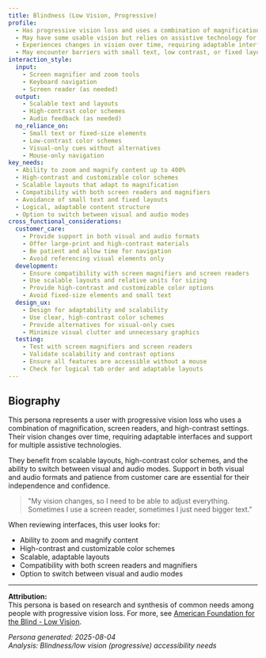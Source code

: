```yaml
---
title: Blindness (Low Vision, Progressive)
profile:
  - Has progressive vision loss and uses a combination of magnification, screen readers, and high-contrast settings
  - May have some usable vision but relies on assistive technology for most tasks
  - Experiences changes in vision over time, requiring adaptable interfaces
  - May encounter barriers with small text, low contrast, or fixed layouts
interaction_style:
  input:
    - Screen magnifier and zoom tools
    - Keyboard navigation
    - Screen reader (as needed)
  output:
    - Scalable text and layouts
    - High-contrast color schemes
    - Audio feedback (as needed)
  no_reliance_on:
    - Small text or fixed-size elements
    - Low-contrast color schemes
    - Visual-only cues without alternatives
    - Mouse-only navigation
key_needs:
  - Ability to zoom and magnify content up to 400%
  - High-contrast and customizable color schemes
  - Scalable layouts that adapt to magnification
  - Compatibility with both screen readers and magnifiers
  - Avoidance of small text and fixed layouts
  - Logical, adaptable content structure
  - Option to switch between visual and audio modes
cross_functional_considerations:
  customer_care:
    - Provide support in both visual and audio formats
    - Offer large-print and high-contrast materials
    - Be patient and allow time for navigation
    - Avoid referencing visual elements only
  development:
    - Ensure compatibility with screen magnifiers and screen readers
    - Use scalable layouts and relative units for sizing
    - Provide high-contrast and customizable color options
    - Avoid fixed-size elements and small text
  design_ux:
    - Design for adaptability and scalability
    - Use clear, high-contrast color schemes
    - Provide alternatives for visual-only cues
    - Minimize visual clutter and unnecessary graphics
  testing:
    - Test with screen magnifiers and screen readers
    - Validate scalability and contrast options
    - Ensure all features are accessible without a mouse
    - Check for logical tab order and adaptable layouts
---
```


## Biography

This persona represents a user with progressive vision loss who uses a combination of magnification, screen readers, and high-contrast settings. Their vision changes over time, requiring adaptable interfaces and support for multiple assistive technologies.

They benefit from scalable layouts, high-contrast color schemes, and the ability to switch between visual and audio modes. Support in both visual and audio formats and patience from customer care are essential for their independence and confidence.

> "My vision changes, so I need to be able to adjust everything. Sometimes I use a screen reader, sometimes I just need bigger text."

When reviewing interfaces, this user looks for:
- Ability to zoom and magnify content
- High-contrast and customizable color schemes
- Scalable, adaptable layouts
- Compatibility with both screen readers and magnifiers
- Option to switch between visual and audio modes

---

**Attribution:**  
This persona is based on research and synthesis of common needs among people with progressive vision loss. For more, see [American Foundation for the Blind - Low Vision](https://www.afb.org/blindness-and-low-vision/low-vision).

*Persona generated: 2025-08-04*  
*Analysis: Blindness/low vision (progressive) accessibility needs*

